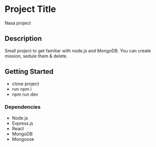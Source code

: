 # Project Title

Nasa project

## Description

Small project to get familiar with node.js and MongoDB. 
You can create mission, sedule them & delete. 

## Getting Started

- clone project
- run npm i
- npm run dev 

### Dependencies

- Node.js
- Express.js
- React 
- MongoDB
- Mongoose
